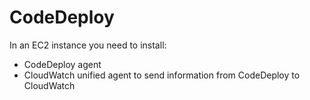 # CodeDeploy

In an EC2 instance you need to install:
* CodeDeploy agent
* CloudWatch unified agent to send information from CodeDeploy to CloudWatch